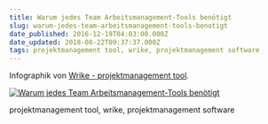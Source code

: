 ```yaml
---
title: Warum jedes Team Arbeitsmanagement-Tools benötigt
slug: warum-jedes-team-arbeitsmanagement-tools-benotigt
date_published: 2016-12-19T04:03:00.000Z
date_updated: 2018-08-22T09:37:37.000Z
tags: projektmanagement tool, wrike, projektmanagement software
---
```


Infographik von [Wrike - projektmanagement tool](https://www.wrike.com/de/).

[![Warum jedes Team Arbeitsmanagement-Tools benötigt](https://www.wrike.com/blog/wp-content/uploads/2016/02/warum-benotige-arbeitsmanagement.jpg)](https://www.wrike.com/blog/de/warum-jedes-team-arbeitsmanagement-tools-benoetigt-infografik/)

projektmanagement tool, wrike, projektmanagement software
